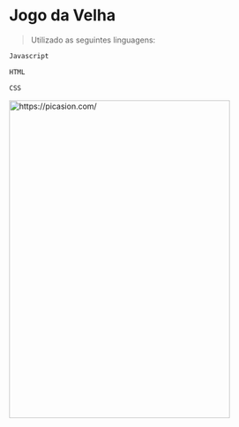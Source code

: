 # Jogo da Velha
>Utilizado as seguintes linguagens:
~~~javascript
Javascript
~~~
~~~~html
HTML
~~~~
~~~css
CSS
~~~~

<a href="https://picasion.com/"><img src="https://i.picasion.com/pic92/86b3b34bcb52189be6c5227cce7b239f.gif" width="400" height="575" border="0" alt="https://picasion.com/" /></a><br /><a href="https://picasion.com/"></a>
